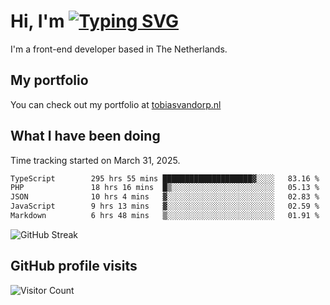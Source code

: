 # Hi, I'm [![Typing SVG](https://readme-typing-svg.demolab.com?font=Fira+Code&pause=1000&width=435&lines=tobiasvdorp)](https://git.io/typing-svg)

I'm a front-end developer based in The Netherlands.

## My portfolio

You can check out my portfolio at [tobiasvandorp.nl](https://www.tobiasvandorp.nl/)

## What I have been doing

Time tracking started on March 31, 2025.

<!--START_SECTION:waka-->

```txt
TypeScript        295 hrs 55 mins ████████████████████▓░░░░   83.16 %
PHP               18 hrs 16 mins  █▒░░░░░░░░░░░░░░░░░░░░░░░   05.13 %
JSON              10 hrs 4 mins   ▓░░░░░░░░░░░░░░░░░░░░░░░░   02.83 %
JavaScript        9 hrs 13 mins   ▓░░░░░░░░░░░░░░░░░░░░░░░░   02.59 %
Markdown          6 hrs 48 mins   ▒░░░░░░░░░░░░░░░░░░░░░░░░   01.91 %
```

<!--END_SECTION:waka-->

![GitHub Streak](https://streak-stats.demolab.com?user=tobiasvdorp&theme=dark&hide_border=true&mode=weekly&background=36%2C6400A6%2C000000)

## GitHub profile visits

![Visitor Count](https://profile-counter.glitch.me/tobiasvdorp/count.svg)
